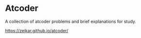 # Atcoder
A collection of atcoder problems and brief explanations for study.

https://zeikar.github.io/atcoder/
